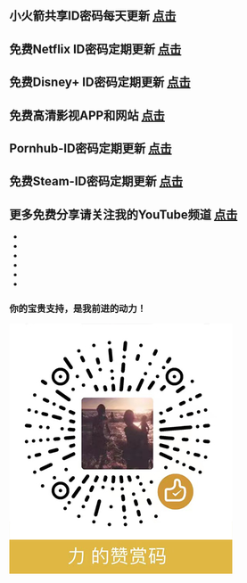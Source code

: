 
## __小火箭共享ID密码每天更新  [点击](https://github.com/raoli1986/Free-ID "悬停显示")__


## __免费Netflix ID密码定期更新  [点击](https://github.com/raoli1986/Netflix-ID "悬停显示")__


## __免费Disney+ ID密码定期更新  [点击](https://github.com/raoli1986/Disney-Plus-ID "悬停显示")__


## __免费高清影视APP和网站  [点击](https://github.com/raoli1986/Free-Movie "悬停显示")__


## __Pornhub-ID密码定期更新  [点击](https://github.com/raoli1986/Pornhub-ID "悬停显示")__


## __免费Steam-ID密码定期更新  [点击](https://github.com/raoli1986/Steam-ID "悬停显示")__


## __更多免费分享请关注我的YouTube频道  [点击](https://www.youtube.com/channel/UCXPSzwcs0pspPTAI2rcaBgQ "悬停显示")__


-
-
-
-
-
-







   ### 你的宝贵支持，是我前进的动力！

![weixin](/weixinS.jpg)
